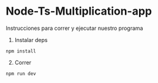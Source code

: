 # Node-Ts-Multiplication-app


Instrucciones para correr y ejecutar nuestro programa


1. Instalar deps

```
npm install
```

2. Correr

```
npm run dev
```